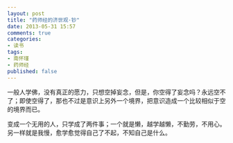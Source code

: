 ```yaml
---
layout: post
title: "药师经的济世观·钞"
date: 2013-05-31 15:57
comments: true
categories: 
- 读书
tags:
- 南怀瑾
- 药师经
published: false
---
```


一般人学佛，没有真正的愿力，只想空掉妄念，但是，你空得了妄念吗？永远空不了；即使空得了，那也不过是意识上另外一个境界，把意识造成一个比较相似于空的境界而已。

变成一个无用的人，只学成了两件事；一个就是懒，越学越懒，不勤劳，不用心。另一样就是我慢，愈学愈觉得自己了不起，不知自己是什么。
